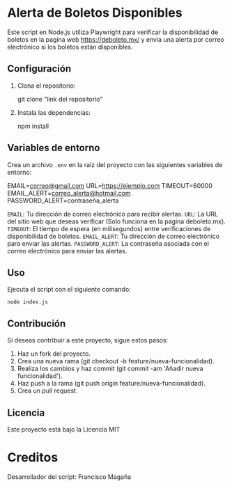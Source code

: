 # Alerta de Boletos Disponibles

Este script en Node.js utiliza Playwright para verificar la disponibilidad de boletos en la pagina web https://deboleto.mx/ y envía una alerta por correo electrónico si los boletos están disponibles.

## Configuración

1. Clona el repositorio:

   git clone "link del repositorio"

2. Instala las dependencias:

   npm install

## Variables de entorno

Crea un archivo `.env` en la raíz del proyecto con las siguientes variables de entorno:

EMAIL=correo@gmail.com
URL=https://ejemplo.com
TIMEOUT=60000
EMAIL_ALERT=correo_alerta@hotmail.com
PASSWORD_ALERT=contraseña_alerta

`EMAIL`: Tu dirección de correo electrónico para recibir alertas.
`URL`: La URL del sitio web que deseas verificar (Solo funciona en la pagina deboleto.mx).
`TIMEOUT`: El tiempo de espera (en milisegundos) entre verificaciones de disponibilidad de boletos.
`EMAIL_ALERT`: Tu dirección de correo electrónico para enviar las alertas.
`PASSWORD_ALERT`: La contraseña asociada con el correo electrónico para enviar las alertas.

## Uso

Ejecuta el script con el siguiente comando:

    node index.js

## Contribución

Si deseas contribuir a este proyecto, sigue estos pasos:

1. Haz un fork del proyecto.
2. Crea una nueva rama (git checkout -b feature/nueva-funcionalidad).
3. Realiza los cambios y haz commit (git commit -am 'Añadir nueva funcionalidad').
4. Haz push a la rama (git push origin feature/nueva-funcionalidad).
5. Crea un pull request.

## Licencia

Este proyecto está bajo la Licencia MIT

# Creditos

Desarrollador del script: Francisco Magaña
